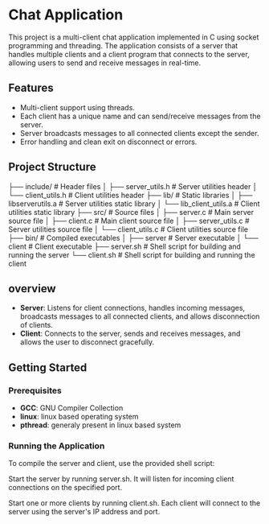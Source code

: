 # Chat Application

This project is a multi-client chat application implemented in C using socket programming and threading. The application consists of a server that handles multiple clients and a client program that connects to the server, allowing users to send and receive messages in real-time.

## Features

- Multi-client support using threads.
- Each client has a unique name and can send/receive messages from the server.
- Server broadcasts messages to all connected clients except the sender.
- Error handling and clean exit on disconnect or errors.

## Project Structure

├── include/                      # Header files
│   ├── server_utils.h            # Server utilities header
│   └── client_utils.h            # Client utilities header
├── lib/                          # Static libraries
│   ├── libserverutils.a          # Server utilities static library
│   └── lib_client_utils.a        # Client utilities static library
├── src/                          # Source files
│   ├── server.c                  # Main server source file
│   ├── client.c                  # Main client source file
│   ├── server_utils.c            # Server utilities source file
│   └── client_utils.c            # Client utilities source file
├── bin/                          # Compiled executables
│   ├── server                    # Server executable
│   └── client                    # Client executable
├── server.sh                     # Shell script for building and running the server
└── client.sh                     # Shell script for building and running the client





## overview

- **Server**: Listens for client connections, handles incoming messages, broadcasts messages to all connected clients, and allows disconnection of clients.
- **Client**: Connects to the server, sends and receives messages, and allows the user to disconnect gracefully.

## Getting Started

### Prerequisites

- **GCC**: GNU Compiler Collection
- **linux**: linux based operating system
- **pthread**: generaly present in linux based system 

### Running the Application

To compile the server and client, use the provided shell script:

Start the server by running server.sh. It will listen for incoming client connections on the specified port.

Start one or more clients by running client.sh. Each client will connect to the server using the server's IP address and port.

